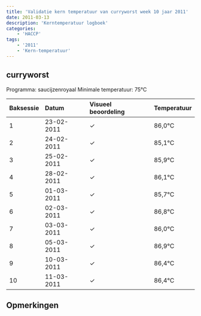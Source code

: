 ```yaml
---
title: 'Validatie kern temperatuur van curryworst week 10 jaar 2011'
date: 2011-03-13
description: 'Kerntemperatuur logboek'
categories:
    - 'HACCP'
tags:
    - '2011'
    - 'Kern-temperatuur'
---
```


## curryworst

Programma: saucijzenroyaal
Minimale temperatuur: 75°C

| Baksessie | Datum | Visueel beoordeling | Temperatuur |
|:---|:---|:---|:---|
| 1 | 23-02-2011 | &check; | 86,0°C |
| 2 | 24-02-2011 | &check; | 85,1°C |
| 3 | 25-02-2011 | &check; | 85,9°C |
| 4 | 28-02-2011 | &check; | 86,1°C |
| 5 | 01-03-2011 | &check; | 85,7°C |
| 6 | 02-03-2011 | &check; | 86,8°C |
| 7 | 03-03-2011 | &check; | 86,0°C |
| 8 | 05-03-2011 | &check; | 86,9°C |
| 9 | 10-03-2011 | &check; | 86,4°C |
| 10 | 11-03-2011 | &check; | 86,4°C |

## Opmerkingen


